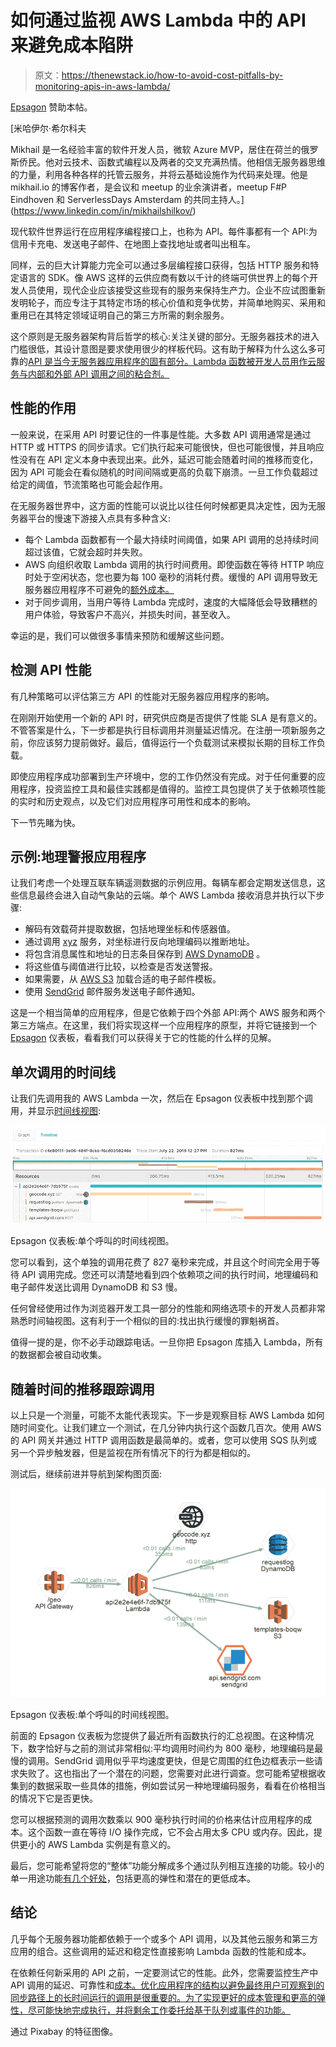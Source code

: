 # 如何通过监视 AWS Lambda 中的 API 来避免成本陷阱

> 原文：<https://thenewstack.io/how-to-avoid-cost-pitfalls-by-monitoring-apis-in-aws-lambda/>

[Epsagon](https://epsagon.com/) 赞助本帖。

 [米哈伊尔·希尔科夫

Mikhail 是一名经验丰富的软件开发人员，微软 Azure MVP，居住在荷兰的俄罗斯侨民。他对云技术、函数式编程以及两者的交叉充满热情。他相信无服务器思维的力量，利用各种各样的托管云服务，并将云基础设施作为代码来处理。他是 mikhail.io 的博客作者，是会议和 meetup 的业余演讲者，meetup F#P Eindhoven 和 ServerlessDays Amsterdam 的共同主持人。](https://www.linkedin.com/in/mikhailshilkov/) 

现代软件世界运行在应用程序编程接口上，也称为 API。每件事都有一个 API:为信用卡充电、发送电子邮件、在地图上查找地址或者叫出租车。

同样，云的巨大计算能力完全可以通过多层编程接口获得，包括 HTTP 服务和特定语言的 SDK。像 AWS 这样的云供应商有数以千计的终端可供世界上的每个开发人员使用，现代企业应该接受这些现有的服务来保持生产力。企业不应试图重新发明轮子，而应专注于其特定市场的核心价值和竞争优势，并简单地购买、采用和重用已在其特定领域证明自己的第三方所需的剩余服务。

这个原则是无服务器架构背后哲学的核心:关注关键的部分。无服务器技术的进入门槛很低，其设计意图是要求使用很少的样板代码。这有助于解释为什么这么多可靠的[API 是当今无服务器应用程序的固有部分。Lambda 函数被开发人员用作云服务与内部和外部 API 调用之间的粘合剂。](https://epsagon.com/blog/the-importance-and-impact-of-apis-in-serverless/)

## 性能的作用

一般来说，在采用 API 时要记住的一件事是性能。大多数 API 调用通常是通过 HTTP 或 HTTPS 的同步请求。它们执行起来可能很快，但也可能很慢，并且响应性没有在 API 定义本身中表现出来。此外，延迟可能会随着时间的推移而变化，因为 API 可能会在看似随机的时间间隔或更高的负载下崩溃。一旦工作负载超过给定的阈值，节流策略也可能会起作用。

在无服务器世界中，这方面的性能可以说比以往任何时候都更具决定性，因为无服务器平台的慢速下游接入点具有多种含义:

*   每个 Lambda 函数都有一个最大持续时间阈值，如果 API 调用的总持续时间超过该值，它就会超时并失败。
*   AWS 向组织收取 Lambda 调用的执行时间费用。即使函数在等待 HTTP 响应时处于空闲状态，您也要为每 100 毫秒的消耗付费。缓慢的 API 调用导致无服务器应用程序不可避免的[额外成本。](https://epsagon.com/blog/how-much-does-aws-lambda-cost/)
*   对于同步调用，当用户等待 Lambda 完成时，速度的大幅降低会导致糟糕的用户体验，导致客户不高兴，并损失时间，甚至收入。

幸运的是，我们可以做很多事情来预防和缓解这些问题。

## 检测 API 性能

有几种策略可以评估第三方 API 的性能对无服务器应用程序的影响。

在刚刚开始使用一个新的 API 时，研究供应商是否提供了性能 SLA 是有意义的。不管答案是什么，下一步都是执行目标调用并测量延迟情况。在注册一项新服务之前，你应该努力提前做好。最后，值得运行一个负载测试来模拟长期的目标工作负载。

即使应用程序成功部署到生产环境中，您的工作仍然没有完成。对于任何重要的应用程序，投资监控工具和最佳实践都是值得的。监控工具包提供了关于依赖项性能的实时和历史观点，以及它们对应用程序可用性和成本的影响。

下一节先睹为快。

## 示例:地理警报应用程序

让我们考虑一个处理互联车辆遥测数据的示例应用。每辆车都会定期发送信息，这些信息最终会进入自动气象站的云端。单个 AWS Lambda 接收消息并执行以下步骤:

*   解码有效载荷并提取数据，包括地理坐标和传感器值。
*   通过调用 [xyz](https://geocode.xyz/) 服务，对坐标进行反向地理编码以推断地址。
*   将包含消息属性和地址的日志条目保存到 [AWS DynamoDB](https://aws.amazon.com/dynamodb/) 。
*   将这些值与阈值进行比较，以检查是否发送警报。
*   如果需要，从 [AWS S3](https://aws.amazon.com/s3/) 加载合适的电子邮件模板。
*   使用 [SendGrid](https://sendgrid.com/) 邮件服务发送电子邮件通知。

这是一个相当简单的应用程序，但是它依赖于四个外部 API:两个 AWS 服务和两个第三方端点。在这里，我们将实现这样一个应用程序的原型，并将它链接到一个 [Epsagon](https://epsagon.com/) 仪表板，看看我们可以获得关于它的性能的什么样的见解。

## 单次调用的时间线

让我们先调用我的 AWS Lambda 一次，然后在 Epsagon 仪表板中找到那个调用，并显示[时间线视图](https://epsagon.com/blog/introducing-the-timeline-view/):

![](img/b097edd57eede47abb3ff80af74ffdb0.png)

Epsagon 仪表板:单个呼叫的时间线视图。

您可以看到，这个单独的调用花费了 827 毫秒来完成，并且这个时间完全用于等待 API 调用完成。您还可以清楚地看到四个依赖项之间的执行时间，地理编码和电子邮件发送比调用 DynamoDB 和 S3 慢。

任何曾经使用过作为浏览器开发工具一部分的性能和网络选项卡的开发人员都非常熟悉时间轴视图。这有利于一个相似的目的:找出执行缓慢的罪魁祸首。

值得一提的是，你不必手动跟踪电话。一旦你把 Epsagon 库插入 Lambda，所有的数据都会被自动收集。

## 随着时间的推移跟踪调用

以上只是一个测量，可能不太能代表现实。下一步是观察目标 AWS Lambda 如何随时间变化。让我们建立一个测试，在几分钟内执行这个函数几百次。使用 AWS 的 API 网关并通过 HTTP 调用函数是最简单的。或者，您可以使用 SQS 队列或另一个异步触发器，但是监视在所有情况下的行为都是相似的。

测试后，继续前进并导航到架构图页面:

![](img/8bb13cb3a7acdd994fcd3c23e08393a5.png)

Epsagon 仪表板:单个呼叫的时间线视图。

前面的 Epsagon 仪表板为您提供了最近所有函数执行的汇总视图。在这种情况下，数字恰好与之前的测试非常相似:平均调用时间约为 800 毫秒，地理编码是最慢的调用。SendGrid 调用似乎平均速度更快，但是它周围的红色边框表示一些请求失败了。这也指出了一个潜在的问题，您需要对此进行调查。您可能希望根据收集到的数据采取一些具体的措施，例如尝试另一种地理编码服务，看看在价格相当的情况下它是否更快。

您可以根据预测的调用次数乘以 900 毫秒执行时间的价格来估计应用程序的成本。这个函数一直在等待 I/O 操作完成，它不会占用太多 CPU 或内存。因此，提供更小的 AWS Lambda 实例是有意义的。

最后，您可能希望将您的“整体”功能分解成多个通过队列相互连接的功能。较小的单一用途功能[有几个好处](https://epsagon.com/blog/the-right-way-to-distribute-messages-effectively-in-serverless-applications/)，包括更高的弹性和潜在的更低成本。

## 结论

几乎每个无服务器功能都依赖于一个或多个 API 调用，以及其他云服务和第三方应用的组合。这些调用的延迟和稳定性直接影响 Lambda 函数的性能和成本。

在依赖任何新采用的 API 之前，一定要测试它的性能。此外，您需要监控生产中 API 调用的延迟、可靠性和[成本。优化应用程序的结构以避免最终用户可观察到的同步路径上的长时间运行的调用是很重要的。为了实现更好的成本管理和更高的弹性，尽可能快地完成执行，并将剩余工作委托给基于队列或事件的功能。](https://epsagon.com/blog/finding-serverless-hidden-costs/)

通过 Pixabay 的特征图像。

<svg xmlns:xlink="http://www.w3.org/1999/xlink" viewBox="0 0 68 31" version="1.1"><title>Group</title> <desc>Created with Sketch.</desc></svg>